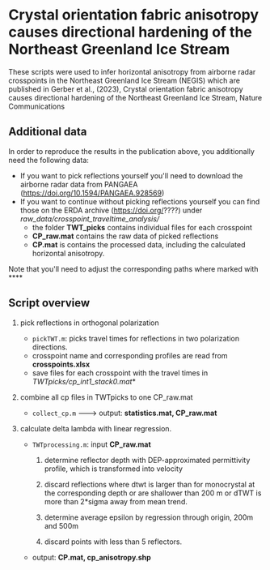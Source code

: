 # Crystal orientation fabric anisotropy causes directional hardening of the Northeast Greenland Ice Stream

These scripts were used to infer horizontal anisotropy from airborne radar crosspoints in the Northeast Greenland Ice Stream (NEGIS) which are published in Gerber et al., (2023), Crystal orientation fabric anisotropy causes directional hardening of the Northeast Greenland Ice Stream, Nature Communications

## Additional data
In order to reproduce the results in the publication above, you additionally need the following data:
- If you want to pick reflections yourself you'll need to download the airborne radar data from PANGAEA (https://doi.org/10.1594/PANGAEA.928569) 
- If you want to continue without picking reflections yourself you can find those on the ERDA archive (https://doi.org/????) under *raw_data/crosspoint_traveltime_analysis/*
	- the folder **TWT_picks** contains individual files for each crosspoint
	- **CP_raw.mat** contains the raw data of picked reflections
	- **CP.mat** is contains the processed data, including the calculated horizontal anisotropy.

Note that you'll need to adjust the corresponding paths where marked with ****

## Script overview


1) pick reflections in orthogonal polarization

	- `pickTWT.m`: picks travel times for reflections in two polarization directions.
	- crosspoint name and corresponding profiles are read from **crosspoints.xlsx**	
	- save files for each crosspoint with the travel times in **TWTpicks/cp*_int1_stack0.mat**

2) combine all cp files in TWTpicks to one CP_raw.mat	
	
	- `collect_cp.m` ---> output: **statistics.mat, CP_raw.mat**
	
3) calculate delta lambda with linear regression.

	- `TWTprocessing.m`: input **CP_raw.mat**

		1) determine reflector depth with DEP-approximated permittivity profile, which is 
		   transformed into velocity

		2) discard reflections where dtwt is larger than for monocrystal at the corresponding depth 
		   or are shallower than 200 m or dTWT is more than 2*sigma away from mean trend.

		3) determine average epsilon by regression through origin, 200m and 500m

		4) discard points with less than 5 reflectors.

	- output: **CP.mat, cp_anisotropy.shp**	
	

